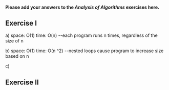 #### Please add your answers to the ***Analysis of  Algorithms*** exercises here.

## Exercise I

a) space: O(1)
   time: O(n) --each program runs n times, regardless of the size of n


b) space: O(1)
   time: O(n ^2) --nested loops cause program to increase size based on n

c)

## Exercise II


